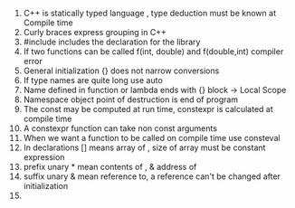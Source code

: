 1. C++ is statically typed language , type deduction must be known at Compile time
2. Curly braces express grouping in C++
3. #include includes the declaration for the library
4. If two functions can be called f(int, double) and f(double,int) compiler error
5. General initialization {} does not narrow conversions
6. If type names are quite long use auto
7. Name defined in function or lambda ends with {} block -> Local Scope
8. Namespace object point of destruction is end of program
9. The const may be computed at run time, constexpr is calculated at compile time
10. A constexpr function can take non const arguments
11. When we want a function to be called on compile time use consteval
12. In declarations [] means array of , size of array must be constant expression
13. prefix unary * mean contents of , & address of
14. suffix unary & mean reference to, a reference can't be changed after initialization
15. 
    

